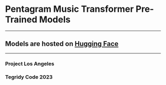 # Pentagram Music Transformer Pre-Trained Models

***

## Models are hosted on [Hugging Face](https://huggingface.co/asigalov61/Pentagram-Music-Transformer)

***

### Project Los Angeles
### Tegridy Code 2023
